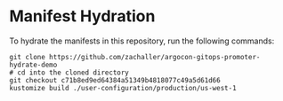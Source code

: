 # Manifest Hydration

To hydrate the manifests in this repository, run the following commands:

```shell
git clone https://github.com/zachaller/argocon-gitops-promoter-hydrate-demo
# cd into the cloned directory
git checkout c71b8ed9ed64384a51349b4818077c49a5d61d66
kustomize build ./user-configuration/production/us-west-1
```

